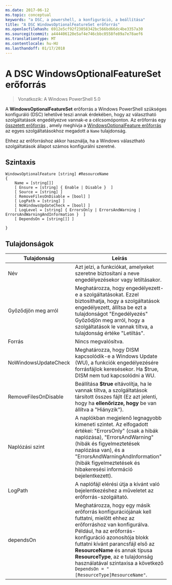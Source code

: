 ```yaml
---
ms.date: 2017-06-12
ms.topic: conceptual
keywords: "a DSC, a powershell, a konfiguráció, a beállítása"
title: "A DSC WindowsOptionalFeatureSet erőforrás"
ms.openlocfilehash: 6912e5cf92f23058342bc566bd66dc4be3357a30
ms.sourcegitcommit: a444406120e5af4e746cbbc0558fe89a7e78aef6
ms.translationtype: MT
ms.contentlocale: hu-HU
ms.lasthandoff: 01/17/2018
---
```

# <a name="dsc-windowsoptionalfeatureset-resource"></a>A DSC WindowsOptionalFeatureSet erőforrás

> Vonatkozik: A Windows PowerShell 5.0

A **WindowsOptionalFeatureSet** erőforrás a Windows PowerShell szükséges konfiguráló (DSC) lehetővé teszi annak érdekében, hogy az választható szolgáltatások engedélyezve vannak-e a célcsomóponton. Az erőforrás egy [összetett erőforrás](authoringResourceComposite.md) , amely meghívja a [WindowsOptionalFeature erőforrás](windowsOptionalFeatureResource.md) az egyes szolgáltatásokhoz megadott a `Name` tulajdonság.

Ehhez az erőforráshoz akkor használja, ha a Windows választható szolgáltatások állapot számos konfigurálni szeretné.

## <a name="syntax"></a>Szintaxis

```
WindowsOptionalFeature [string] #ResourceName
{
    Name = [string[]]
    [ Ensure = [string] { Enable | Disable }  ]
    [ Source = [string] ] 
    [ RemoveFilesOnDisable = [bool] ]  
    [ LogPath = [string] ]
    [ NoWindowsUpdateCheck = [bool] ]
    [ LogLevel = [string] { ErrorsOnly | ErrorsAndWarning | ErrorsAndWarningAndInformation }  ]
    [ DependsOn = [string[]] ]
    
}
```

## <a name="properties"></a>Tulajdonságok

|  Tulajdonság  |  Leírás   | 
|---|---| 
| Név| Azt jelzi, a funkciókat, amelyeket szeretne biztosítani a neve engedélyezésekor vagy letiltásakor.| 
| Győződjön meg arról| Meghatározza, hogy engedélyezett-e a szolgáltatásokat. Ezzel biztosíthatja, hogy a szolgáltatások engedélyezett, állítsa be ezt a tulajdonságot "Engedélyezés" Győződjön meg arról, hogy a szolgáltatások le vannak tiltva, a tulajdonság értéke "Letiltás".|
| Forrás| Nincs megvalósítva.|
| NoWindowsUpdateCheck| Meghatározza, hogy DISM kapcsolódik-e a Windows Update (WU), a funkciók engedélyezésére forrásfájlok keresésekor. Ha $true, DISM nem tud kapcsolódni a WU.|
| RemoveFilesOnDisable| Beállítása **$true** eltávolítja, ha le vannak tiltva, a szolgáltatások társított összes fájlt (Ez azt jelenti, hogy ha **ellenőrizze, hogy** be van állítva a "Hiányzik").|
| Naplózási szint| A naplókban megjelenő legnagyobb kimeneti szintet. Az elfogadott értékei: "ErrorsOnly" (csak a hibák naplózása), "ErrorsAndWarning" (hibák és figyelmeztetések naplózása van), és a "ErrorsAndWarningAndInformation" (hibák figyelmeztetések és hibakeresési információ bejelentkezett).|
| LogPath| A naplófájl elérési útja a kívánt való bejelentkezéshez a műveletet az erőforrás-szolgáltató.| 
| dependsOn| Meghatározza, hogy egy másik erőforrás konfigurációjának kell futtatni, mielőtt ehhez az erőforráshoz van konfigurálva. Például, ha az erőforrás-konfiguráció azonosítója blokk futtatni kívánt parancsfájl első az __ResourceName__ és annak típusa __ResourceType__, az e tulajdonság használatával szintaxisa a következő `DependsOn = "[ResourceType]ResourceName"`.| 
 




